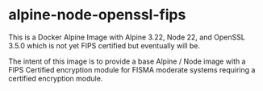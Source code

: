 # alpine-node-openssl-fips
This is a Docker Alpine Image with Alpine 3.22, Node 22, and OpenSSL 3.5.0 which is not yet FIPS certified but eventually will be.

The intent of this image is to provide a base Alpine / Node image with a FIPS Certified encryption module for 
FISMA moderate systems requiring a certified encryption module.
